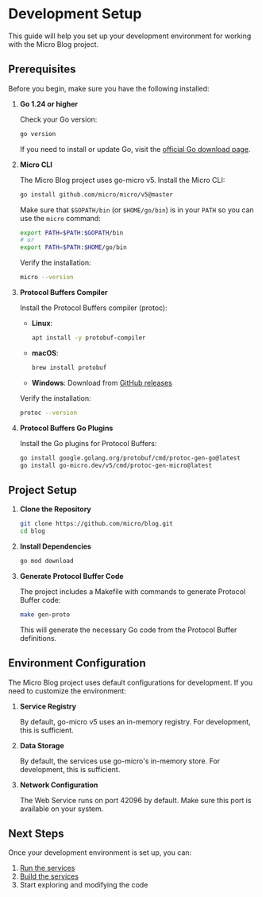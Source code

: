 # Development Setup

This guide will help you set up your development environment for working with the Micro Blog project.

## Prerequisites

Before you begin, make sure you have the following installed:

1. **Go 1.24 or higher**

   Check your Go version:
   ```bash
   go version
   ```

   If you need to install or update Go, visit the [official Go download page](https://golang.org/dl/).

2. **Micro CLI**

   The Micro Blog project uses go-micro v5. Install the Micro CLI:
   ```bash
   go install github.com/micro/micro/v5@master
   ```

   Make sure that `$GOPATH/bin` (or `$HOME/go/bin`) is in your `PATH` so you can use the `micro` command:
   ```bash
   export PATH=$PATH:$GOPATH/bin
   # or
   export PATH=$PATH:$HOME/go/bin
   ```

   Verify the installation:
   ```bash
   micro --version
   ```

3. **Protocol Buffers Compiler**

   Install the Protocol Buffers compiler (protoc):

   - **Linux**:
     ```bash
     apt install -y protobuf-compiler
     ```

   - **macOS**:
     ```bash
     brew install protobuf
     ```

   - **Windows**: Download from [GitHub releases](https://github.com/protocolbuffers/protobuf/releases)

   Verify the installation:
   ```bash
   protoc --version
   ```

4. **Protocol Buffers Go Plugins**

   Install the Go plugins for Protocol Buffers:
   ```bash
   go install google.golang.org/protobuf/cmd/protoc-gen-go@latest
   go install go-micro.dev/v5/cmd/protoc-gen-micro@latest
   ```

## Project Setup

1. **Clone the Repository**

   ```bash
   git clone https://github.com/micro/blog.git
   cd blog
   ```

2. **Install Dependencies**

   ```bash
   go mod download
   ```

3. **Generate Protocol Buffer Code**

   The project includes a Makefile with commands to generate Protocol Buffer code:
   ```bash
   make gen-proto
   ```

   This will generate the necessary Go code from the Protocol Buffer definitions.

## Environment Configuration

The Micro Blog project uses default configurations for development. If you need to customize the environment:

1. **Service Registry**

   By default, go-micro v5 uses an in-memory registry. For development, this is sufficient.

2. **Data Storage**

   By default, the services use go-micro's in-memory store. For development, this is sufficient.

3. **Network Configuration**

   The Web Service runs on port 42096 by default. Make sure this port is available on your system.

## Next Steps

Once your development environment is set up, you can:

1. [Run the services](running.md)
2. [Build the services](building.md)
3. Start exploring and modifying the code